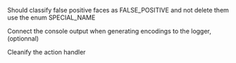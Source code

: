 Should classify false positive faces as FALSE_POSITIVE and not delete them
use the enum SPECIAL_NAME

Connect the console output when generating encodings to the logger, (optionnal)

Cleanify the action handler